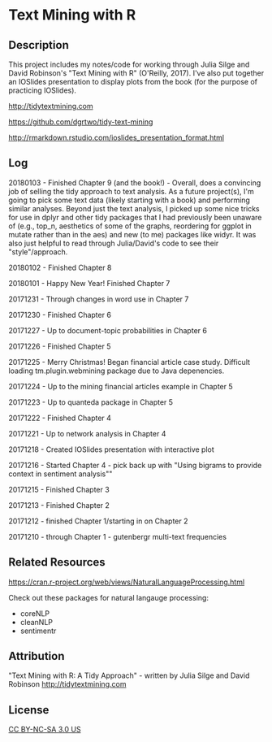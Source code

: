 Text Mining with R
================

Description
-----------

This project includes my notes/code for working through Julia Silge and David Robinson's "Text Mining with R" (O'Reilly, 2017). I've also put together an IOSlides presentation to display plots from the book (for the purpose of practicing IOSlides).

<http://tidytextmining.com>

<https://github.com/dgrtwo/tidy-text-mining>

<http://rmarkdown.rstudio.com/ioslides_presentation_format.html>

Log
---

20180103 - Finished Chapter 9 (and the book!) - Overall, does a convincing job of selling the tidy approach to text analysis. As a future project(s), I'm going to pick some text data (likely starting with a book) and performing similar analyses. Beyond just the text analysis, I picked up some nice tricks for use in dplyr and other tidy packages that I had previously been unaware of (e.g., top\_n, aesthetics of some of the graphs, reordering for ggplot in mutate rather than in the aes) and new (to me) packages like widyr. It was also just helpful to read through Julia/David's code to see their "style"/approach.

20180102 - Finished Chapter 8

20180101 - Happy New Year! Finished Chapter 7

20171231 - Through changes in word use in Chapter 7

20171230 - Finished Chapter 6

20171227 - Up to document-topic probabilities in Chapter 6

20171226 - Finished Chapter 5

20171225 - Merry Christmas! Began financial article case study. Difficult loading tm.plugin.webmining package due to Java depenencies.

20171224 - Up to the mining financial articles example in Chapter 5

20171223 - Up to quanteda package in Chapter 5

20171222 - Finished Chapter 4

20171221 - Up to network analysis in Chapter 4

20171218 - Created IOSlides presentation with interactive plot

20171216 - Started Chapter 4 - pick back up with "Using bigrams to provide context in sentiment analysis""

20171215 - Finished Chapter 3

20171213 - Finished Chapter 2

20171212 - finished Chapter 1/starting in on Chapter 2

20171210 - through Chapter 1 - gutenbergr multi-text frequencies

Related Resources
-----------------

<https://cran.r-project.org/web/views/NaturalLanguageProcessing.html>

Check out these packages for natural langauge processing:

-   coreNLP
-   cleanNLP
-   sentimentr

Attribution
-----------------

"Text Mining with R: A Tidy Approach" - written by Julia Silge and David Robinson
<http://tidytextmining.com>

License
-----------------

[CC BY-NC-SA 3.0 US](https://creativecommons.org/licenses/by-nc-sa/3.0/us/)
